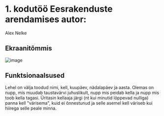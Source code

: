 # 1. kodutöö Eesrakenduste arendamises autor:
Alex Nelke

## Ekraanitõmmis

![image](https://user-images.githubusercontent.com/71014196/110981930-925bd600-8370-11eb-8e3d-3e015709e927.png)

## Funktsionaalsused

Lehel on välja toodud nimi, kell, kuupäev, nädalapäev ja aasta. Olemas on nupp, mis muudab taustavärvi juhuslikult, nupp mis peidab kella ja nupp mis toob kella tagasi. Üritasin kellaaja järgi (nt kui minutid lõppevad nulliga) panna kell "värisema", kuid ei õnnestunud ja selle asemel kell väriseb kui hiirega selle peale minna.
